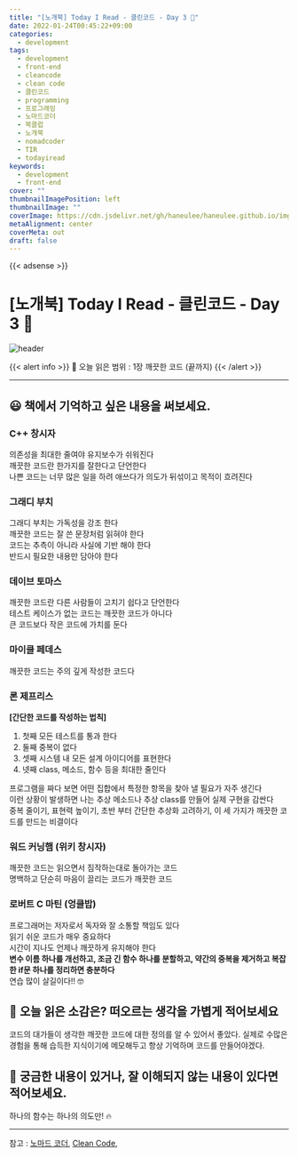 ```yaml
---
title: "[노개북] Today I Read - 클린코드 - Day 3 📕"
date: 2022-01-24T00:45:22+09:00
categories:
  - development
tags:
  - development
  - front-end
  - cleancode
  - clean code
  - 클린코드
  - programming
  - 프로그래밍
  - 노마드코더
  - 북클럽
  - 노개북
  - nomadcoder
  - TIR
  - todayiread
keywords:
  - development
  - front-end
cover: ""
thumbnailImagePosition: left
thumbnailImage: ""
coverImage: https://cdn.jsdelivr.net/gh/haneulee/haneulee.github.io/img/post/book/book.png
metaAlignment: center
coverMeta: out
draft: false
---
```


<!--toc-->

{{< adsense >}}

# [노개북] Today I Read - 클린코드 - Day 3 📕

![header](https://capsule-render.vercel.app/api?type=waving&color=auto&height=400&section=header&text=Today_I_read📚&fontSize=100&animation=twinkling)

{{< alert info >}}
🔖 오늘 읽은 범위 : 1장 깨끗한 코드 (끝까지)
{{< /alert >}}

---

## 😃 **책에서 기억하고 싶은 내용을 써보세요.**

### C++ 창시자

의존성을 최대한 줄여야 유지보수가 쉬워진다  
깨끗한 코드란 한가지를 잘한다고 단언한다  
나쁜 코드는 너무 많은 일을 하려 애쓰다가 의도가 뒤섞이고 목적이 흐려진다

### 그래디 부치

그래디 부치는 가독성을 강조 한다  
깨끗한 코드는 잘 쓴 문장처럼 읽혀야 한다  
코드는 추측이 아니라 사실에 기반 해야 한다  
반드시 필요한 내용만 담아야 한다

### 데이브 토마스

깨끗한 코드란 다른 사람들이 고치기 쉽다고 단언한다  
테스트 케이스가 없는 코드는 깨끗한 코드가 아니다  
큰 코드보다 작은 코드에 가치를 둔다

### 마이클 페데스

깨끗한 코드는 주의 깊게 작성한 코드다

### 론 제프리스

**[간단한 코드를 작성하는 법칙]**

1. 첫째 모든 테스트를 통과 한다
2. 둘째 중복이 없다
3. 셋째 시스템 내 모든 설계 아이디어를 표현한다
4. 넷째 class, 메소드, 함수 등을 최대한 줄인다

프로그램을 짜다 보면 어떤 집합에서 특정한 항목을 찾아 낼 필요가 자주 생긴다  
이런 상황이 발생하면 나는 추상 메소드나 추상 class를 만들어 실제 구현을 감싼다  
중복 줄이기, 표현력 높이기, 초반 부터 간단한 추상화 고려하기, 이 세 가지가 깨끗한 코드를 만드는 비결이다

### 워드 커닝햄 (위키 창시자)

깨끗한 코드는 읽으면서 짐작하는대로 돌아가는 코드  
명백하고 단순히 마음이 끌리는 코드가 깨끗한 코드

### 로버트 C 마틴 (엉클밥)

프로그래머는 저자로서 독자와 잘 소통할 책임도 있다  
읽기 쉬운 코드가 매우 중요하다  
시간이 지나도 언제나 깨끗하게 유지해야 한다  
**변수 이름 하나를 개선하고, 조금 긴 함수 하나를 분할하고, 약간의 중복을 제거하고 복잡한 if문 하나를 정리하면 충분하다**  
연습 많이 살길이다!! 🤓

## 🤔 **오늘 읽은 소감은? 떠오르는 생각을 가볍게 적어보세요**

코드의 대가들이 생각한 깨끗한 코드에 대한 정의를 알 수 있어서 좋았다.
실제로 수많은 경험을 통해 습득한 지식이기에 메모해두고 항상 기억하며 코드를 만들어야겠다.

## 🔎 **궁금한 내용이 있거나, 잘 이해되지 않는 내용이 있다면 적어보세요.**

하나의 함수는 하나의 의도만! 🔥

---

참고 :
[노마드 코더](https://nomadcoders.co/),
[Clean Code](https://www.amazon.de/s?k=clean+code&language=en_GB&adgrpid=82416116576&gclid=CjwKCAiA0KmPBhBqEiwAJqKK4xEmgP0Qilu_Jqm-hLaN7NeZDM2RwUTtLRfh0Vnse08yK250y1Q9CRoCVNMQAvD_BwE&hvadid=394769215141&hvdev=c&hvlocint=1006094&hvlocphy=1009875&hvnetw=g&hvqmt=e&hvrand=9663709442593437821&hvtargid=kwd-301191331858&hydadcr=4258_1714682&tag=googdemozdesk-21&ref=pd_sl_8fm7hcj0n9_e),
